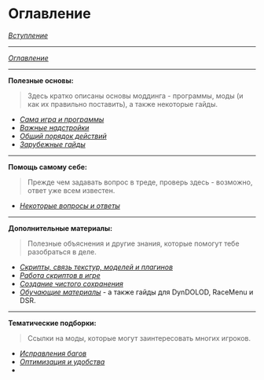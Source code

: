 # Оглавление

[*Вступление*](00_Вступление.md)

------

[*Оглавление*](01_Оглавление.md)

------

**Полезные основы:**  
> Здесь кратко описаны основы моддинга - программы, моды (и как их правильно поставить), а также некоторые гайды.

+ [*Сама игра и программы*](01_MainInfo/01_Сама_игра_и_программы.md)
+ [*Важные надстройки*](01_MainInfo/02_Важные_надстройки.md)
+ [*Общий порядок действий*](01_MainInfo/03_Общий_порядок_действий.md)
+ [*Зарубежные гайды*](01_MainInfo/04_Зарубежные_гайды.md)

------

**Помощь самому себе:**  
> Прежде чем задавать вопрос в треде, проверь здесь - возможно, ответ уже всем известен.

+ [*Некоторые вопросы и ответы*](02_SelfHelp/01_Некоторые_вопросы_и_ответы.md)

------

**Дополнительные материалы:**  
> Полезные объяснения и другие знания, которые помогут тебе разобраться в деле.

+ [*Скрипты, связь текстур, моделей и плагинов*](03_AddonInfo/01_Скрипты_связь_текстур_моделей_и_плагинов.md)
+ [*Работа скриптов в игре*](03_AddonInfo/02_Работа_скриптов_в_игре.md)
+ [*Создание чистого сохранения*](03_AddonInfo/03_Создание_чистого_сохранения.md)
+ [*Обучающие материалы*](03_AddonInfo/04_Обучающие_материалы.md) - а также гайды для DynDOLOD, RaceMenu и DSR.

------

**Тематические подборки:**  
> Ссылки на моды, которые могут заинтересовать многих игроков.

+ [*Исправления багов*](04_AnonCollection/01_Исправления_багов.md)
+ [*Оптимизация и удобства*](04_AnonCollection/02_Оптимизация_и_удобства.md)
+
